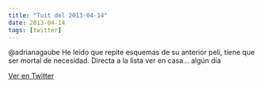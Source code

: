 ```yaml
---
title: "Tuit del 2013-04-14"
date: 2013-04-14
tags: [twitter]
---
```


@adrianagaube He leído que repite esquemas de su anterior peli, tiene que ser mortal de necesidad. Directa a la lista ver en casa… algún día



[Ver en Twitter](https://twitter.com/i/web/status/323496261456121856)
